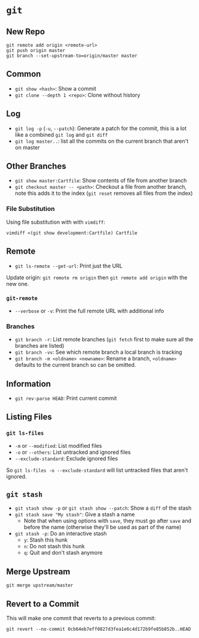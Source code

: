 # `git`

## New Repo

    git remote add origin <remote-url>
    git push origin master
    git branch --set-upstream-to=origin/master master

## Common

- `git show <hash>`: Show a commit
- `git clone --depth 1 <repo>`: Clone without history

## Log

- `git log -p` (`-u`, `--patch`): Generate a patch for the commit, this is a lot like a combined `git log` and `git diff`
- `git log master..`: list all the commits on the current branch that aren't on master

## Other Branches

- `git show master:Cartfile`: Show contents of file from another branch
- `git checkout master -- <path>`: Checkout a file from another branch, note this adds it to the index (`git reset` removes all files from the index)

### File Substitution

Using file substitution with with `vimdiff`:

    vimdiff <(git show development:Cartfile) Cartfile

## Remote

- `git ls-remote --get-url`: Print just the URL

Update origin: `git remote rm origin` then `git remote add origin` with the new one.

### `git-remote`

- `--verbose` or `-v`: Print the full remote URL with additional info

### Branches

- `git branch -r`: List remote branches (`git fetch` first to make sure all the branches are listed)
- `git branch -vv`: See which remote branch a local branch is tracking
- `git branch -m <oldname> <newname>`: Rename a branch, `<oldname>` defaults to the current branch so can be omitted.

## Information

- `git rev-parse HEAD`: Print current commit

## Listing Files

### `git ls-files`

- `-m` or `--modified`: List modified files
- `-o` or `--others`: List untracked and ignored files
- `--exclude-standard`: Exclude ignored files

So `git ls-files -o --exclude-standard` will list untracked files that aren't ignored.

## `git stash`

- `git stash show -p` or `git stash show --patch`: Show a `diff` of the stash
- `git stash save "My stash"`: Give a stash a name
    - Note that when using options with `save`, they must go after `save` and before the name (otherwise they'll be used as part of the name)
- `git stash -p`: Do an interactive stash
    - `y`: Stash this hunk
    - `n`: Do not stash this hunk
    - `q`: Quit and don't stash anymore

## Merge Upstream

    git merge upstream/master

## Revert to a Commit

This will make one commit that reverts to a previous commit:

    git revert --no-commit 0cb64eb7eff0827d3fea1e6c4d172b9fe85b852b..HEAD
